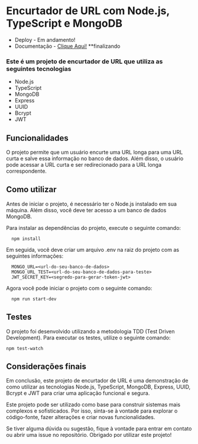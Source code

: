 # Encurtador de URL com Node.js, TypeScript e MongoDB

- Deploy - Em andamento!
- Documentação - [Clique Aqui!](./github/doc.md) **finalizando

### Este é um projeto de encurtador de URL que utiliza as seguintes tecnologias

- Node.js
- TypeScript
- MongoDB
- Express
- UUID
- Bcrypt
- JWT

## Funcionalidades

O projeto permite que um usuário encurte uma URL longa para uma URL curta e salve essa informação no banco de dados. Além disso, o usuário pode acessar a URL curta e ser redirecionado para a URL longa correspondente.

## Como utilizar

Antes de iniciar o projeto, é necessário ter o Node.js instalado em sua máquina. Além disso, você deve ter acesso a um banco de dados MongoDB.

Para instalar as dependências do projeto, execute o seguinte comando:

```
  npm install
```

Em seguida, você deve criar um arquivo .env na raiz do projeto com as seguintes informações:

```
  MONGO_URL=<url-do-seu-banco-de-dados>
  MONGO_URL_TEST=<url-do-seu-banco-de-dados-para-teste>
  JWT_SECRET_KEY=<segredo-para-gerar-token-jwt>
```

Agora você pode iniciar o projeto com o seguinte comando:

```
  npm run start-dev
```

## Testes

O projeto foi desenvolvido utilizando a metodologia TDD (Test Driven Development). Para executar os testes, utilize o seguinte comando:

```
npm test-watch
```

## Considerações finais

Em conclusão, este projeto de encurtador de URL é uma demonstração de como utilizar as tecnologias Node.js, TypeScript, MongoDB, Express, UUID, Bcrypt e JWT para criar uma aplicação funcional e segura.

Este projeto pode ser utilizado como base para construir sistemas mais complexos e sofisticados. Por isso, sinta-se à vontade para explorar o código-fonte, fazer alterações e criar novas funcionalidades.

Se tiver alguma dúvida ou sugestão, fique à vontade para entrar em contato ou abrir uma issue no repositório. Obrigado por utilizar este projeto!
